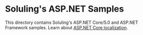 # Soluling's ASP.NET Samples

This directory contains Soluling's ASP.NET Core/5.0 and ASP.NET Framework samples. Learn about [ASP.NET Core localization](https://www.soluling.com/Help/ASP.NETCore/Index.htm).

